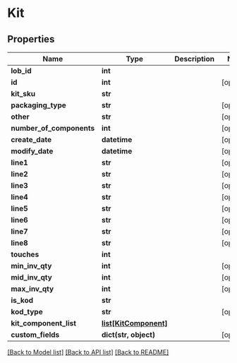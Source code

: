 # Kit

## Properties
Name | Type | Description | Notes
------------ | ------------- | ------------- | -------------
**lob_id** | **int** |  | 
**id** | **int** |  | [optional] 
**kit_sku** | **str** |  | 
**packaging_type** | **str** |  | [optional] 
**other** | **str** |  | [optional] 
**number_of_components** | **int** |  | [optional] 
**create_date** | **datetime** |  | [optional] 
**modify_date** | **datetime** |  | [optional] 
**line1** | **str** |  | [optional] 
**line2** | **str** |  | [optional] 
**line3** | **str** |  | [optional] 
**line4** | **str** |  | [optional] 
**line5** | **str** |  | [optional] 
**line6** | **str** |  | [optional] 
**line7** | **str** |  | [optional] 
**line8** | **str** |  | [optional] 
**touches** | **int** |  | 
**min_inv_qty** | **int** |  | [optional] 
**mid_inv_qty** | **int** |  | [optional] 
**max_inv_qty** | **int** |  | [optional] 
**is_kod** | **str** |  | 
**kod_type** | **str** |  | [optional] 
**kit_component_list** | [**list[KitComponent]**](KitComponent.md) |  | 
**custom_fields** | **dict(str, object)** |  | [optional] 

[[Back to Model list]](../README.md#documentation-for-models) [[Back to API list]](../README.md#documentation-for-api-endpoints) [[Back to README]](../README.md)


